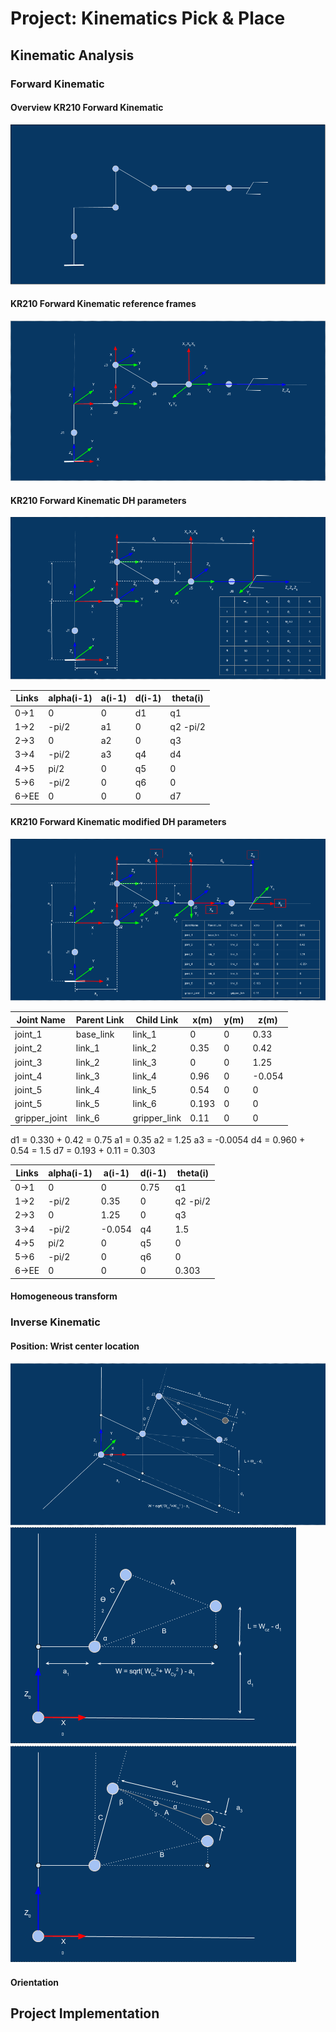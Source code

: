 # Project: Kinematics Pick & Place

[//]: # (Image References)

[image1]: ./misc_images/Kuka_arm_001.png
[image2]: ./misc_images/Kuka_arm_002.png
[image3]: ./misc_images/Kuka_arm_003.png
[image4]: ./misc_images/Kuka_arm_004.png
[image5]: ./misc_images/Kuka_arm_005.png
[image6]: ./misc_images/Kuka_arm_006.png
[image7]: ./misc_images/Kuka_arm_007.png


## Kinematic Analysis

### Forward Kinematic

#### Overview KR210 Forward Kinematic
![alt text][image1]
#### KR210 Forward Kinematic reference frames
![alt text][image2]
#### KR210 Forward Kinematic DH parameters
![alt text][image3]

Links | alpha(i-1) | a(i-1) | d(i-1) | theta(i)
--- | --- | --- | --- | ---
0->1 | 0 | 0 | d1 | q1
1->2 | -pi/2 | a1 | 0 | q2 -pi/2
2->3 | 0 | a2 | 0 | q3
3->4 | -pi/2 | a3 | q4 | d4
4->5 | pi/2 | 0 | q5 | 0
5->6 | -pi/2 | 0 | q6 | 0
6->EE | 0 | 0 | 0 | d7


#### KR210 Forward Kinematic modified DH parameters
![alt text][image4]

Joint Name | Parent Link | Child Link | x(m) | y(m) | z(m)
--- | --- | --- | --- | --- | ---
joint_1 | base_link | link_1 | 0 | 0 | 0.33
joint_2 | link_1 | link_2 | 0.35 | 0 | 0.42
joint_3 | link_2 | link_3 | 0 | 0 | 1.25
joint_4 | link_3 | link_4 | 0.96 | 0 | -0.054
joint_5 | link_4 | link_5 | 0.54 | 0 | 0
joint_5 | link_5 | link_6 | 0.193 | 0 | 0 
gripper_joint | link_6 | gripper_link | 0.11 | 0 | 0


d1 =  0.330 + 0.42 = 0.75
a1 =  0.35
a2 =  1.25
a3 = -0.0054
d4 =  0.960 + 0.54 = 1.5
d7 =  0.193 + 0.11 = 0.303


Links | alpha(i-1) | a(i-1) | d(i-1) | theta(i)
--- | --- | --- | --- | ---
0->1 | 0 | 0 | 0.75 | q1
1->2 | -pi/2 | 0.35 | 0 | q2 -pi/2
2->3 | 0 | 1.25 | 0 | q3
3->4 | -pi/2 | -0.054 | q4 | 1.5
4->5 | pi/2 | 0 | q5 | 0
5->6 | -pi/2 | 0 | q6 | 0
6->EE | 0 | 0 | 0 | 0.303

#### Homogeneous transform

### Inverse Kinematic

#### Position: Wrist center location
![alt text][image5]
![alt text][image6]
![alt text][image7]
#### Orientation

## Project Implementation
